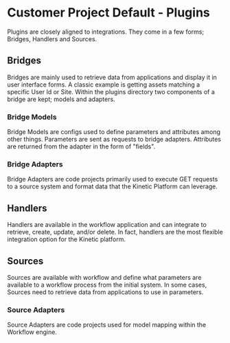 # Customer Project Default - Plugins

Plugins are closely aligned to integrations. They come in a few forms; Bridges, Handlers and Sources.

## Bridges

Bridges are mainly used to retrieve data from applications and display it in user interface forms. A classic example is getting assets matching a specific User Id or Site. Within the plugins directory two components of a bridge are kept; models and adapters.

### Bridge Models

Bridge Models are configs used to define parameters and attributes among other things. Parameters are sent as requests to bridge adapters. Attributes are returned from the adapter in the form of "fields".

### Bridge Adapters

Bridge Adapters are code projects primarily used to execute GET requests to a source system and format data that the Kinetic Platform can leverage.

## Handlers

Handlers are available in the workflow application and can integrate to retrieve, create, update, and/or delete. In fact, handlers are the most flexible integration option for the Kinetic platform.

## Sources

Sources are available with workflow and define what parameters are available to a workflow process from the initial system. In some cases, Sources need to retrieve data from applications to use in parameters.

### Source Adapters

Source Adapters are code projects used for model mapping within the Workflow engine.
